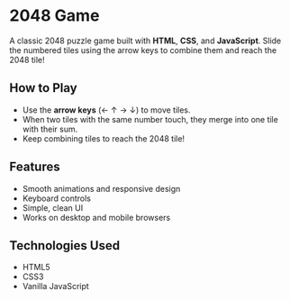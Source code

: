 # 2048 Game

A classic 2048 puzzle game built with **HTML**, **CSS**, and **JavaScript**. Slide the numbered tiles using the arrow keys to combine them and reach the 2048 tile!

## How to Play

- Use the **arrow keys** (← ↑ → ↓) to move tiles.
- When two tiles with the same number touch, they merge into one tile with their sum.
- Keep combining tiles to reach the 2048 tile!

## Features

- Smooth animations and responsive design  
- Keyboard controls  
- Simple, clean UI  
- Works on desktop and mobile browsers

## Technologies Used

- HTML5  
- CSS3  
- Vanilla JavaScript
